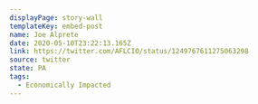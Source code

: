 ```yaml
---
displayPage: story-wall
templateKey: embed-post
name: Joe Alprete
date: 2020-05-10T23:22:13.165Z
link: https://twitter.com/AFLCIO/status/1249767611275063298
source: twitter
state: PA
tags:
  - Economically Impacted
---
```

